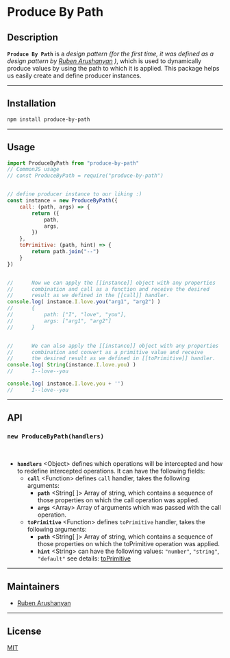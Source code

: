 # Produce By Path

## Description
**`Produce By Path`** is a *design pattern* *(for the first time, it was defined as a *design pattern* by [Ruben Arushanyan](https://github.com/ruben-arushanyan "Ruben Arushanyan") )*, which is used to dynamically produce values by using the path to which it is applied. This package helps us easily create and define producer instances.

<hr>

## Installation

```bash
npm install produce-by-path
```
<hr/>

## Usage
```javascript
import ProduceByPath from "produce-by-path"
// CommonJS usage
// const ProduceByPath = require("produce-by-path")


// define producer instance to our liking :)
const instance = new ProduceByPath({
    call: (path, args) => {
        return ({
            path,
            args,
        })
    },
    toPrimitive: (path, hint) => {
        return path.join("--")
    }
})


//      Now we can apply the [[instance]] object with any properties
//      combination and call as a function and receive the desired
//      result as we defined in the [[call]] handler.
console.log( instance.I.love.you("arg1", "arg2") )  
//      {
//          path: ["I", "love", "you"],
//          args: ["arg1", "arg2"]
//      } 


//      We can also apply the [[instance]] object with any properties
//      combination and convert as a primitive value and receive
//      the desired result as we defined in [[toPrimitive]] handler.
console.log( String(instance.I.love.you) )
//      I--love--you

console.log( instance.I.love.you + '')
//      I--love--you

```

<hr/>

## API


### **`new ProduceByPath(handlers)`**
<br/>

- **`handlers`** \<Object> defines which operations will be intercepted and how to redefine intercepted operations. It can have the following fields:
    - **`call`** \<Function> defines `call` handler, takes the following arguments:
        - **`path`** \<String[ ]> Array of string, which contains a sequence of those properties on which the call operation was applied.
        - **`args`** \<Array> Array of arguments which was passed with the call operation.
    - **`toPrimitive`** \<Function> defines `toPrimitive` handler, takes the following arguments:
        - **`path`** \<String[ ]> Array of string, which contains a sequence of those properties on which the toPrimitive operation was applied.
        - **`hint`** \<String> can have the following values: `"number"`, `"string"`, `"default"` see details: [toPrimitive](https://developer.mozilla.org/en-US/docs/Web/JavaScript/Reference/Global_Objects/Symbol/toPrimitive)


<hr/>

## Maintainers

- [Ruben Arushanyan](https://github.com/ruben-arushanyan)

<hr/>

## License
[MIT](https://github.com/ruben-arushanyan/produce-by-path/blob/master/LICENSE)
